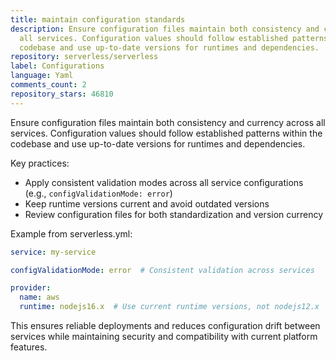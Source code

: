 ```yaml
---
title: maintain configuration standards
description: Ensure configuration files maintain both consistency and currency across
  all services. Configuration values should follow established patterns within the
  codebase and use up-to-date versions for runtimes and dependencies.
repository: serverless/serverless
label: Configurations
language: Yaml
comments_count: 2
repository_stars: 46810
---
```


Ensure configuration files maintain both consistency and currency across all services. Configuration values should follow established patterns within the codebase and use up-to-date versions for runtimes and dependencies.

Key practices:
- Apply consistent validation modes across all service configurations (e.g., `configValidationMode: error`)
- Keep runtime versions current and avoid outdated versions
- Review configuration files for both standardization and version currency

Example from serverless.yml:
```yaml
service: my-service

configValidationMode: error  # Consistent validation across services

provider:
  name: aws
  runtime: nodejs16.x  # Use current runtime versions, not nodejs12.x
```

This ensures reliable deployments and reduces configuration drift between services while maintaining security and compatibility with current platform features.
